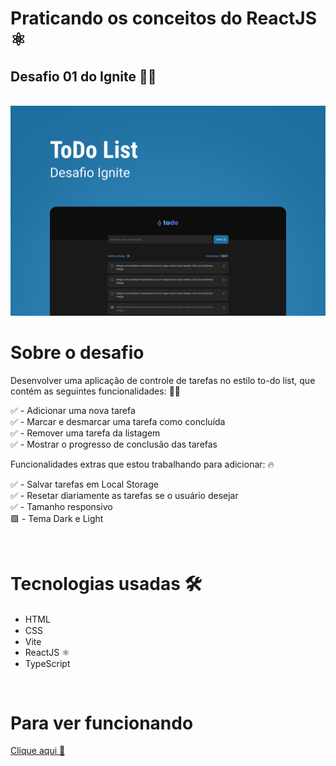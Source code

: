 # Praticando os conceitos do ReactJS ⚛️
## Desafio 01 do Ignite 🚀💙

<br />
<img src="./public/Capa.png" />

<br />

# Sobre o desafio

Desenvolver uma aplicação de controle de tarefas no estilo to-do list, que 
contém as seguintes funcionalidades:  👨‍🔧

✅ - Adicionar uma nova tarefa <br />
✅ - Marcar e desmarcar uma tarefa como concluída <br />
✅ - Remover uma tarefa da listagem <br />
✅ - Mostrar o progresso de conclusão das tarefas <br />

Funcionalidades extras que estou trabalhando para adicionar: 🔥 <br />

✅ - Salvar tarefas em Local Storage <br />
✅ - Resetar diariamente as tarefas se o usuário desejar <br />
✅ - Tamanho responsivo <br />
🟩 - Tema Dark e Light <br />

<br />

# Tecnologias usadas 🛠️

- HTML <img src="https://cdn1.iconfinder.com/data/icons/logotypes/32/badge-html-5-256.png" width="15px" height="15px" />
- CSS <img src="https://cdn1.iconfinder.com/data/icons/logotypes/32/badge-css-3-256.png" width="15px" height="15px" />
- Vite <img src="https://seeklogo.com/images/V/vite-logo-BFD4283991-seeklogo.com.png" width="15px" height="15px" />
- ReactJS ⚛️
- TypeScript  <img src="https://bognarjunior.files.wordpress.com/2018/09/typescript.png" width="15px" height="15px" />

<br />

# Para ver funcionando
<a href="https://Felipe-Rasnheski.github.io/ToDoList">Clique aqui 💜</a>
